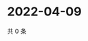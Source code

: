 # 2022-04-09

共 0 条

<!-- BEGIN WEIBO -->
<!-- 最后更新时间 Sat Apr 09 2022 08:55:54 GMT+0800 (China Standard Time) -->

<!-- END WEIBO -->
